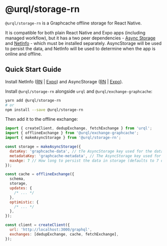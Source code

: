 # @urql/storage-rn

`@urql/storage-rn` is a Graphcache offline storage for React Native.

It is compatible for both plain React Native and Expo apps (including managed workflow), but it has a two peer dependencies - [Async Storage](https://react-native-async-storage.github.io/async-storage/) and [NetInfo](https://github.com/react-native-netinfo/react-native-netinfo) - which must be installed separately. AsyncStorage will be used to persist the data, and NetInfo will be used to determine when the app is online and offline.

## Quick Start Guide

Install NetInfo ([RN](https://github.com/react-native-netinfo/react-native-netinfo) | [Expo](https://docs.expo.dev/versions/latest/sdk/netinfo/)) and AsyncStorage ([RN](https://react-native-async-storage.github.io/async-storage/docs/install) | [Expo](https://docs.expo.dev/versions/v42.0.0/sdk/async-storage/)).

Install `@urql/storage-rn` alongside `urql` and `@urql/exchange-graphcache`:

```sh
yarn add @urql/storage-rn
# or
npm install --save @urql/storage-rn
```

Then add it to the offline exchange:

```js
import { createClient, dedupExchange, fetchExchange } from 'urql';
import { offlineExchange } from '@urql/exchange-graphcache';
import { makeAsyncStorage } from '@urql/storage-rn';

const storage = makeAsyncStorage({
  dataKey: 'graphcache-data', // tTe AsyncStorage key used for the data (defaults to graphcache-data)
  metadataKey: 'graphcache-metadata', // The AsyncStorage key used for the metadata (defaults to graphcache-metadata)
  maxAge: 7 // How long to persist the data in storage (defaults to 7 days)
});

const cache = offlineExchange({
  schema,
  storage,
  updates: {
    /* ... */
  },
  optimistic: {
    /* ... */
  },
});

const client = createClient({
  url: 'http://localhost:3000/graphql',
  exchanges: [dedupExchange, cache, fetchExchange],
});
```
